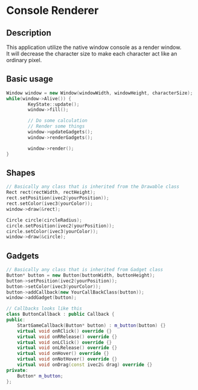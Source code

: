 # Console Renderer
## Description
This application utilize the native window console as a render window.  
It will decrease the character size to make each character act like an ordinary pixel.

## Basic usage
```c++
Window window = new Window(windowWidth, windowHeight, characterSize);
while(window->Alive()) {
        KeyState::update();
        window->fill();

        // Do some calculation
        // Render some things
        window->updateGadgets();
        window->renderGadgets();

        window->render();
}
```
## Shapes
```c++
// Basically any class that is inherited from the Drawable class
Rect rect(rectWidth, rectHeight);
rect.setPosition(ivec2(yourPosition));
rect.setColor(ivec3(yourColor));
window->draw(&rect);

Circle circle(circleRadius);
circle.setPosition(ivec2(yourPosition));
circle.setColor(ivec3(yourColor));
window->draw(&circle);
```
## Gadgets
```c++
// Basically any class that is inherited from Gadget class
Button* button = new Button(buttonWidth, buttonHeight);
button->setPosition(ivec2(yourPosition));
button->setColor(ivec3(yourColor));
button->addCallback(new YourCallBackClass(button));
window->addGadget(button);

// Callbacks looks like this
class ButtonCallback : public Callback {
public:
    StartGameCallback(Button* button) : m_button(button) {}
    virtual void onRClick() override {}
    virtual void onRRelease() override {}
    virtual void onLClick() override {}
    virtual void onLRelease() override {}
    virtual void onHover() override {}
    virtual void onNotHover() override {}
    virtual void onDrag(const ivec2& drag) override {}
private:
    Button* m_button;
};
```